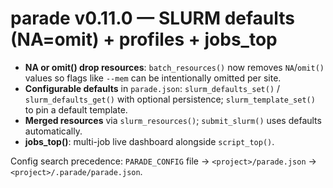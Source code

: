 # parade v0.11.0 — SLURM defaults (NA=omit) + profiles + jobs_top

- **NA or omit() drop resources**: `batch_resources()` now removes `NA`/`omit()` values so flags like `--mem` can be intentionally omitted per site.
- **Configurable defaults** in `parade.json`: `slurm_defaults_set()` / `slurm_defaults_get()` with optional persistence; `slurm_template_set()` to pin a default template.
- **Merged resources** via `slurm_resources()`; `submit_slurm()` uses defaults automatically.
- **jobs_top()**: multi-job live dashboard alongside `script_top()`.

Config search precedence: `PARADE_CONFIG` file → `<project>/parade.json` → `<project>/.parade/parade.json`.
